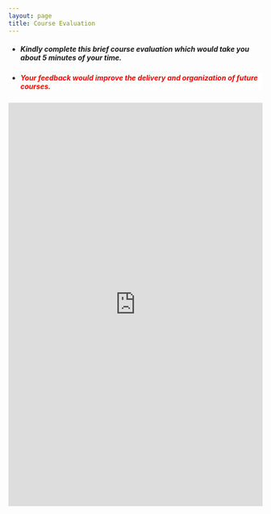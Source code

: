 ```yaml
---
layout: page
title: Course Evaluation 
--- 
```


<html>
<body>
  
  <ul>
    <li> <h5> Kindly complete this brief course evaluation which would take you about 5 minutes of your time. </h5> </li>
    <li> <h5 style="background-color:white; color:red; text-align: left;"> Your feedback would improve the delivery and organization of future courses. </h5> </li>
    </ul>

  </body>
</html>

<iframe src="https://forms.gle/GiWYdGYPqm3kwF6b8" width="100%" height="800" frameborder="0" marginheight="0" marginwidth="0">Loading… </iframe> 



<!--<iframe src="https://forms.gle/sj7c4dyb1B6sU27W8" width="100%" height="800" frameborder="0" marginheight="0" marginwidth="0">Loading… </iframe>-->
